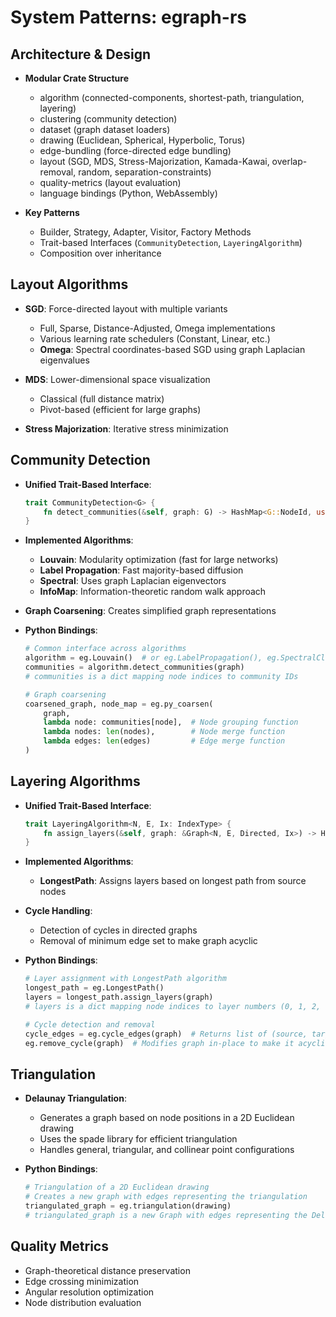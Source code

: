 # System Patterns: egraph-rs

## Architecture & Design

- **Modular Crate Structure**

  - algorithm (connected-components, shortest-path, triangulation, layering)
  - clustering (community detection)
  - dataset (graph dataset loaders)
  - drawing (Euclidean, Spherical, Hyperbolic, Torus)
  - edge-bundling (force-directed edge bundling)
  - layout (SGD, MDS, Stress-Majorization, Kamada-Kawai, overlap-removal, random, separation-constraints)
  - quality-metrics (layout evaluation)
  - language bindings (Python, WebAssembly)

- **Key Patterns**
  - Builder, Strategy, Adapter, Visitor, Factory Methods
  - Trait-based Interfaces (`CommunityDetection`, `LayeringAlgorithm`)
  - Composition over inheritance

## Layout Algorithms

- **SGD**: Force-directed layout with multiple variants

  - Full, Sparse, Distance-Adjusted, Omega implementations
  - Various learning rate schedulers (Constant, Linear, etc.)
  - **Omega**: Spectral coordinates-based SGD using graph Laplacian eigenvalues

- **MDS**: Lower-dimensional space visualization

  - Classical (full distance matrix)
  - Pivot-based (efficient for large graphs)

- **Stress Majorization**: Iterative stress minimization

## Community Detection

- **Unified Trait-Based Interface**:

  ```rust
  trait CommunityDetection<G> {
      fn detect_communities(&self, graph: G) -> HashMap<G::NodeId, usize>;
  }
  ```

- **Implemented Algorithms**:

  - **Louvain**: Modularity optimization (fast for large networks)
  - **Label Propagation**: Fast majority-based diffusion
  - **Spectral**: Uses graph Laplacian eigenvectors
  - **InfoMap**: Information-theoretic random walk approach

- **Graph Coarsening**: Creates simplified graph representations

- **Python Bindings**:

  ```python
  # Common interface across algorithms
  algorithm = eg.Louvain()  # or eg.LabelPropagation(), eg.SpectralClustering(k), eg.InfoMap()
  communities = algorithm.detect_communities(graph)
  # communities is a dict mapping node indices to community IDs

  # Graph coarsening
  coarsened_graph, node_map = eg.py_coarsen(
      graph,
      lambda node: communities[node],  # Node grouping function
      lambda nodes: len(nodes),        # Node merge function
      lambda edges: len(edges)         # Edge merge function
  )
  ```

## Layering Algorithms

- **Unified Trait-Based Interface**:

  ```rust
  trait LayeringAlgorithm<N, E, Ix: IndexType> {
      fn assign_layers(&self, graph: &Graph<N, E, Directed, Ix>) -> HashMap<NodeIndex<Ix>, usize>;
  }
  ```

- **Implemented Algorithms**:

  - **LongestPath**: Assigns layers based on longest path from source nodes

- **Cycle Handling**:

  - Detection of cycles in directed graphs
  - Removal of minimum edge set to make graph acyclic

- **Python Bindings**:

  ```python
  # Layer assignment with LongestPath algorithm
  longest_path = eg.LongestPath()
  layers = longest_path.assign_layers(graph)
  # layers is a dict mapping node indices to layer numbers (0, 1, 2, ...)

  # Cycle detection and removal
  cycle_edges = eg.cycle_edges(graph)  # Returns list of (source, target) tuples
  eg.remove_cycle(graph)  # Modifies graph in-place to make it acyclic
  ```

## Triangulation

- **Delaunay Triangulation**:

  - Generates a graph based on node positions in a 2D Euclidean drawing
  - Uses the spade library for efficient triangulation
  - Handles general, triangular, and collinear point configurations

- **Python Bindings**:

  ```python
  # Triangulation of a 2D Euclidean drawing
  # Creates a new graph with edges representing the triangulation
  triangulated_graph = eg.triangulation(drawing)
  # triangulated_graph is a new Graph with edges representing the Delaunay triangulation
  ```

## Quality Metrics

- Graph-theoretical distance preservation
- Edge crossing minimization
- Angular resolution optimization
- Node distribution evaluation
